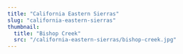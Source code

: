 ```yaml
---
title: "California Eastern Sierras"
slug: "california-eastern-sierras"
thumbnail:
  title: "Bishop Creek"
  src: "/california-eastern-sierras/bishop-creek.jpg"
---
```

